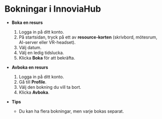 # Bokningar i InnoviaHub

- **Boka en resurs**  
  1. Logga in på ditt konto.  
  2. På startsidan, tryck på ett av **resource-korten** (skrivbord, mötesrum, AI-server eller VR-headset).  
  3. Välj datum.  
  4. Välj en ledig tidslucka.  
  5. Klicka **Boka** för att bekräfta.  

- **Avboka en resurs**  
  1. Logga in på ditt konto.  
  2. Gå till **Profile**.  
  3. Välj den bokning du vill ta bort.  
  4. Klicka **Avboka**.  

- **Tips**  
  - Du kan ha flera bokningar, men varje bokas separat.  
